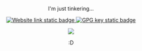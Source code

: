 <p align="center">I'm just tinkering...</p>
<div align="center">
  <a href="https://jthome.net">
    <img alt="Website link static badge" src="https://img.shields.io/badge/website-jthome.net-blue?style=for-the-badge">
  </a>
  <a href="https://jthome.net/jwt2706_public.key">
    <img alt="GPG key static badge" src="https://img.shields.io/badge/GPG_key-grey?style=for-the-badge">
  </a>
</div>
<p align="center"><img src="https://github-readme-stats.vercel.app/api?username=jwt2706&show_icons=true&theme=transparent"></p>
<p align="center">:D</p>
